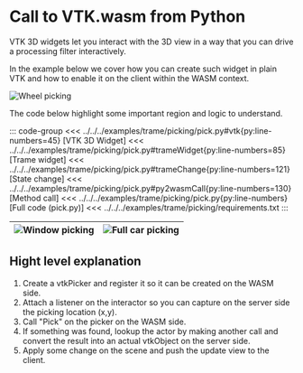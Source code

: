 # Call to VTK.wasm from Python

VTK 3D widgets let you interact with the 3D view in a way that you can drive a processing filter interactively.

In the example below we cover how you can create such widget in plain VTK and how to enable it on the client within the WASM context.

![Wheel picking](/assets/images/trame/pick1.png)

The code below highlight some important region and logic to understand.

::: code-group
<<< ../../../examples/trame/picking/pick.py#vtk{py:line-numbers=45} [VTK 3D Widget]
<<< ../../../examples/trame/picking/pick.py#trameWidget{py:line-numbers=85} [Trame widget]
<<< ../../../examples/trame/picking/pick.py#trameChange{py:line-numbers=121} [State change]
<<< ../../../examples/trame/picking/pick.py#py2wasmCall{py:line-numbers=130} [Method call]
<<< ../../../examples/trame/picking/pick.py{py:line-numbers} [Full code (pick.py)]
<<< ../../../examples/trame/picking/requirements.txt
:::

| ![Window picking](/assets/images/trame/pick3.png) | ![Full car picking](/assets/images/trame/pick2.png) |
| -- | -- | 

## Hight level explanation

1. Create a vtkPicker and register it so it can be created on the WASM side.
2. Attach a listener on the interactor so you can capture on the server side the picking location (x,y).
3. Call "Pick" on the picker on the WASM side.
4. If something was found, lookup the actor by making another call and convert the result into an actual vtkObject on the server side. 
5. Apply some change on the scene and push the update view to the client.
